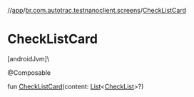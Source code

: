 //[app](../../index.md)/[br.com.autotrac.testnanoclient.screens](index.md)/[CheckListCard](-check-list-card.md)

# CheckListCard

[androidJvm]\

@Composable

fun [CheckListCard](-check-list-card.md)(content: [List](https://kotlinlang.org/api/latest/jvm/stdlib/kotlin.collections/-list/index.html)&lt;[CheckList](../br.com.autotrac.testnanoclient.dataRemote/-check-list/index.md)&gt;?)
